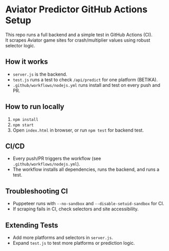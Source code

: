 # Aviator Predictor GitHub Actions Setup

This repo runs a full backend and a simple test in GitHub Actions (CI).  
It scrapes Aviator game sites for crash/multiplier values using robust selector logic.

## How it works

- `server.js` is the backend.
- `test.js` runs a test to check `/api/predict` for one platform (BETIKA).
- `.github/workflows/nodejs.yml` runs install and test on every push and PR.

## How to run locally

1. `npm install`
2. `npm start`
3. Open `index.html` in browser, or run `npm test` for backend test.

## CI/CD

- Every push/PR triggers the workflow (see `.github/workflows/nodejs.yml`).
- The workflow installs all dependencies, runs the backend, and runs a test.

## Troubleshooting CI

- Puppeteer runs with `--no-sandbox` and `--disable-setuid-sandbox` for CI.
- If scraping fails in CI, check selectors and site accessibility.

## Extending Tests

- Add more platforms and selectors in `server.js`.
- Expand `test.js` to test more platforms or prediction logic.
